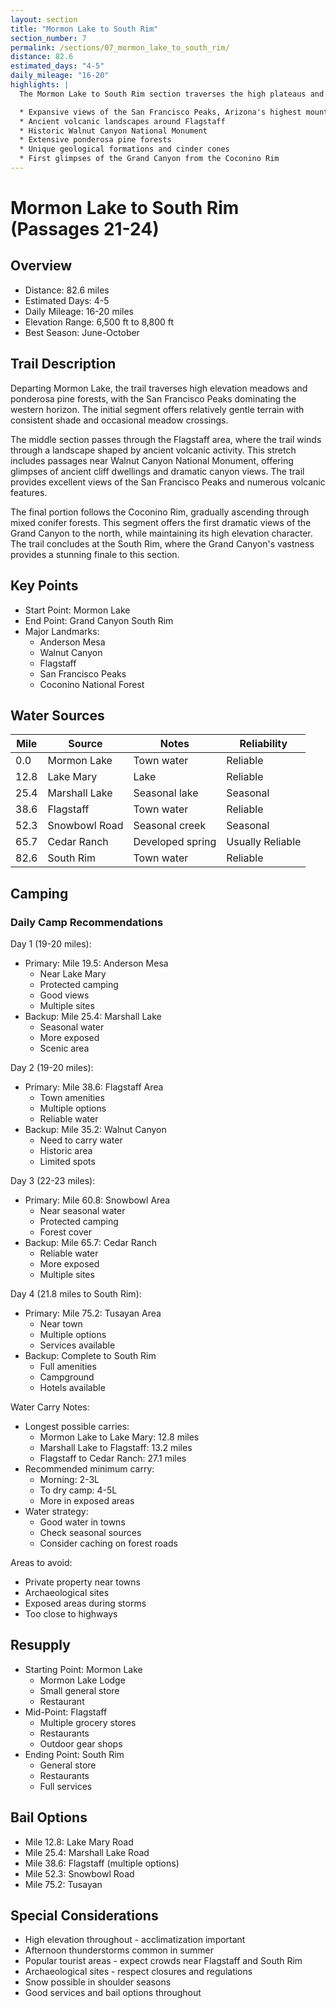 ```yaml
---
layout: section
title: "Mormon Lake to South Rim"
section_number: 7
permalink: /sections/07_mormon_lake_to_south_rim/
distance: 82.6
estimated_days: "4-5"
daily_mileage: "16-20"
highlights: |
  The Mormon Lake to South Rim section traverses the high plateaus and volcanic terrain of northern Arizona. This section features:

  * Expansive views of the San Francisco Peaks, Arizona's highest mountains
  * Ancient volcanic landscapes around Flagstaff
  * Historic Walnut Canyon National Monument
  * Extensive ponderosa pine forests
  * Unique geological formations and cinder cones
  * First glimpses of the Grand Canyon from the Coconino Rim
---
```


# Mormon Lake to South Rim (Passages 21-24)

## Overview
- Distance: 82.6 miles
- Estimated Days: 4-5
- Daily Mileage: 16-20 miles
- Elevation Range: 6,500 ft to 8,800 ft
- Best Season: June-October

## Trail Description
Departing Mormon Lake, the trail traverses high elevation meadows and ponderosa pine forests, with the San Francisco Peaks dominating the western horizon. The initial segment offers relatively gentle terrain with consistent shade and occasional meadow crossings.

The middle section passes through the Flagstaff area, where the trail winds through a landscape shaped by ancient volcanic activity. This stretch includes passages near Walnut Canyon National Monument, offering glimpses of ancient cliff dwellings and dramatic canyon views. The trail provides excellent views of the San Francisco Peaks and numerous volcanic features.

The final portion follows the Coconino Rim, gradually ascending through mixed conifer forests. This segment offers the first dramatic views of the Grand Canyon to the north, while maintaining its high elevation character. The trail concludes at the South Rim, where the Grand Canyon's vastness provides a stunning finale to this section.

## Key Points
- Start Point: Mormon Lake
- End Point: Grand Canyon South Rim
- Major Landmarks:
  - Anderson Mesa
  - Walnut Canyon
  - Flagstaff
  - San Francisco Peaks
  - Coconino National Forest

## Water Sources

| Mile | Source | Notes | Reliability |
|------|---------|-------|-------------|
| 0.0 | Mormon Lake | Town water | Reliable |
| 12.8 | Lake Mary | Lake | Reliable |
| 25.4 | Marshall Lake | Seasonal lake | Seasonal |
| 38.6 | Flagstaff | Town water | Reliable |
| 52.3 | Snowbowl Road | Seasonal creek | Seasonal |
| 65.7 | Cedar Ranch | Developed spring | Usually Reliable |
| 82.6 | South Rim | Town water | Reliable |

## Camping
### Daily Camp Recommendations
Day 1 (19-20 miles):
- Primary: Mile 19.5: Anderson Mesa
  - Near Lake Mary
  - Protected camping
  - Good views
  - Multiple sites
- Backup: Mile 25.4: Marshall Lake
  - Seasonal water
  - More exposed
  - Scenic area

Day 2 (19-20 miles):
- Primary: Mile 38.6: Flagstaff Area
  - Town amenities
  - Multiple options
  - Reliable water
- Backup: Mile 35.2: Walnut Canyon
  - Need to carry water
  - Historic area
  - Limited spots

Day 3 (22-23 miles):
- Primary: Mile 60.8: Snowbowl Area
  - Near seasonal water
  - Protected camping
  - Forest cover
- Backup: Mile 65.7: Cedar Ranch
  - Reliable water
  - More exposed
  - Multiple sites

Day 4 (21.8 miles to South Rim):
- Primary: Mile 75.2: Tusayan Area
  - Near town
  - Multiple options
  - Services available
- Backup: Complete to South Rim
  - Full amenities
  - Campground
  - Hotels available

Water Carry Notes:
- Longest possible carries:
  - Mormon Lake to Lake Mary: 12.8 miles
  - Marshall Lake to Flagstaff: 13.2 miles
  - Flagstaff to Cedar Ranch: 27.1 miles
- Recommended minimum carry:
  - Morning: 2-3L
  - To dry camp: 4-5L
  - More in exposed areas
- Water strategy:
  - Good water in towns
  - Check seasonal sources
  - Consider caching on forest roads

Areas to avoid:
- Private property near towns
- Archaeological sites
- Exposed areas during storms
- Too close to highways

## Resupply
- Starting Point: Mormon Lake
  - Mormon Lake Lodge
  - Small general store
  - Restaurant
- Mid-Point: Flagstaff
  - Multiple grocery stores
  - Restaurants
  - Outdoor gear shops
- Ending Point: South Rim
  - General store
  - Restaurants
  - Full services

## Bail Options
- Mile 12.8: Lake Mary Road
- Mile 25.4: Marshall Lake Road
- Mile 38.6: Flagstaff (multiple options)
- Mile 52.3: Snowbowl Road
- Mile 75.2: Tusayan

## Special Considerations
- High elevation throughout - acclimatization important
- Afternoon thunderstorms common in summer
- Popular tourist areas - expect crowds near Flagstaff and South Rim
- Archaeological sites - respect closures and regulations
- Snow possible in shoulder seasons
- Good services and bail options throughout
